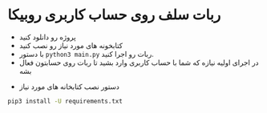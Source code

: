 # ربات سلف روی حساب کاربری روبیکا
- پروژه رو دانلود کنید
- کتابخونه های مورد نیاز رو نصب کنید
- با دستور `python3 main.py` ربات رو اجرا کنید.
- در اجرای اولیه نیازه که شما با حساب کاربری وارد بشید تا ربات روی حسابتون فعال بشه

* دستور نصب کتابخانه های مورد نیاز
```bash
pip3 install -U requirements.txt
```
